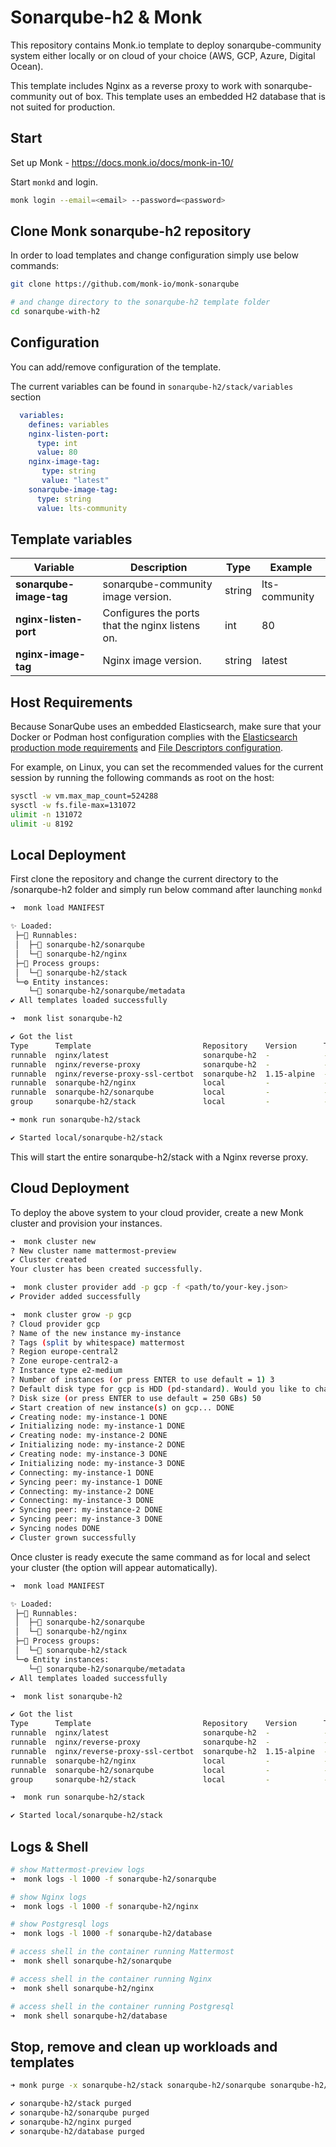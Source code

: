 # Sonarqube-h2  & Monk

This repository contains Monk.io template to deploy sonarqube-community system either locally or on cloud of your choice (AWS, GCP, Azure, Digital Ocean).

This template includes Nginx as a reverse proxy to work with sonarqube-community out of box. This template uses an embedded H2 database that is not suited for production.



## Start

Set up Monk - https://docs.monk.io/docs/monk-in-10/

Start `monkd` and login.

```bash
monk login --email=<email> --password=<password>
```

## Clone Monk sonarqube-h2 repository

In order to load templates and change configuration simply use below commands: 
```bash
git clone https://github.com/monk-io/monk-sonarqube

# and change directory to the sonarqube-h2 template folder
cd sonarqube-with-h2
```


## Configuration

You can add/remove configuration of the template.

The current variables can be found in `sonarqube-h2/stack/variables` section

```yaml
  variables:
    defines: variables
    nginx-listen-port:
      type: int
      value: 80
    nginx-image-tag: 
       type: string
       value: "latest" 
    sonarqube-image-tag:
      type: string
      value: lts-community    
```

##  Template variables

| Variable | Description | Type | Example |
|----------|-------------|------|---------|
| **sonarqube-image-tag** | sonarqube-community  image version. | string | lts-community |
| **nginx-listen-port** | Configures the ports that the nginx listens on. | int | 80 |
| **nginx-image-tag** | Nginx image version. | string | latest |


##  Host Requirements

Because SonarQube uses an embedded Elasticsearch, make sure that your Docker or Podman host configuration complies with the [Elasticsearch production mode requirements](https://www.elastic.co/guide/en/elasticsearch/reference/current/docker.html#docker-cli-run-prod-mode) and [File Descriptors configuration](https://www.elastic.co/guide/en/elasticsearch/reference/current/file-descriptors.html).

For example, on Linux, you can set the recommended values for the current session by running the following commands as root on the host:

```bash
sysctl -w vm.max_map_count=524288
sysctl -w fs.file-max=131072
ulimit -n 131072
ulimit -u 8192
```




## Local Deployment

First clone the repository and change the current directory to the /sonarqube-h2 folder and simply run below command after launching `monkd`

```bash
➜  monk load MANIFEST

✨ Loaded:
 ├─🔩 Runnables:
 │  ├─🧩 sonarqube-h2/sonarqube
 │  └─🧩 sonarqube-h2/nginx
 ├─🔗 Process groups:
 │  └─🧩 sonarqube-h2/stack
 └─⚙️ Entity instances:
    └─🧩 sonarqube-h2/sonarqube/metadata
✔ All templates loaded successfully

➜  monk list sonarqube-h2

✔ Got the list
Type      Template                         Repository    Version      Tags
runnable  nginx/latest                     sonarqube-h2  -            -
runnable  nginx/reverse-proxy              sonarqube-h2  -            -
runnable  nginx/reverse-proxy-ssl-certbot  sonarqube-h2  1.15-alpine  -
runnable  sonarqube-h2/nginx               local         -            -
runnable  sonarqube-h2/sonarqube           local         -            -
group     sonarqube-h2/stack               local         -            -

➜ monk run sonarqube-h2/stack

✔ Started local/sonarqube-h2/stack

```

This will start the entire sonarqube-h2/stack  with a Nginx reverse proxy.


## Cloud Deployment

To deploy the above system to your cloud provider, create a new Monk cluster and provision your instances.

```bash
➜  monk cluster new
? New cluster name mattermost-preview
✔ Cluster created
Your cluster has been created successfully.

➜  monk cluster provider add -p gcp -f <path/to/your-key.json>
✔ Provider added successfully

➜  monk cluster grow -p gcp
? Cloud provider gcp
? Name of the new instance my-instance
? Tags (split by whitespace) mattermost
? Region europe-central2
? Zone europe-central2-a
? Instance type e2-medium
? Number of instances (or press ENTER to use default = 1) 3
? Default disk type for gcp is HDD (pd-standard). Would you like to change it? No
? Disk size (or press ENTER to use default = 250 GBs) 50
✔ Start creation of new instance(s) on gcp... DONE
✔ Creating node: my-instance-1 DONE
✔ Initializing node: my-instance-1 DONE
✔ Creating node: my-instance-2 DONE
✔ Initializing node: my-instance-2 DONE
✔ Creating node: my-instance-3 DONE
✔ Initializing node: my-instance-3 DONE
✔ Connecting: my-instance-1 DONE
✔ Syncing peer: my-instance-1 DONE
✔ Connecting: my-instance-2 DONE
✔ Connecting: my-instance-3 DONE
✔ Syncing peer: my-instance-2 DONE
✔ Syncing peer: my-instance-3 DONE
✔ Syncing nodes DONE
✔ Cluster grown successfully
```

Once cluster is ready execute the same command as for local and select your cluster (the option will appear automatically).

```bash
➜  monk load MANIFEST

✨ Loaded:
 ├─🔩 Runnables:
 │  ├─🧩 sonarqube-h2/sonarqube
 │  └─🧩 sonarqube-h2/nginx
 ├─🔗 Process groups:
 │  └─🧩 sonarqube-h2/stack
 └─⚙️ Entity instances:
    └─🧩 sonarqube-h2/sonarqube/metadata
✔ All templates loaded successfully

➜  monk list sonarqube-h2

✔ Got the list
Type      Template                         Repository    Version      Tags
runnable  nginx/latest                     sonarqube-h2  -            -
runnable  nginx/reverse-proxy              sonarqube-h2  -            -
runnable  nginx/reverse-proxy-ssl-certbot  sonarqube-h2  1.15-alpine  -
runnable  sonarqube-h2/nginx               local         -            -
runnable  sonarqube-h2/sonarqube           local         -            -
group     sonarqube-h2/stack               local         -            -

➜  monk run sonarqube-h2/stack

✔ Started local/sonarqube-h2/stack

```

## Logs & Shell

```bash
# show Mattermost-preview logs
➜  monk logs -l 1000 -f sonarqube-h2/sonarqube

# show Nginx logs
➜  monk logs -l 1000 -f sonarqube-h2/nginx

# show Postgresql logs
➜  monk logs -l 1000 -f sonarqube-h2/database

# access shell in the container running Mattermost
➜  monk shell sonarqube-h2/sonarqube

# access shell in the container running Nginx
➜  monk shell sonarqube-h2/nginx

# access shell in the container running Postgresql
➜  monk shell sonarqube-h2/database
```

## Stop, remove and clean up workloads and templates

```bash
➜ monk purge -x sonarqube-h2/stack sonarqube-h2/sonarqube sonarqube-h2/nginx sonarqube-h2/database

✔ sonarqube-h2/stack purged
✔ sonarqube-h2/sonarqube purged
✔ sonarqube-h2/nginx purged
✔ sonarqube-h2/database purged
```